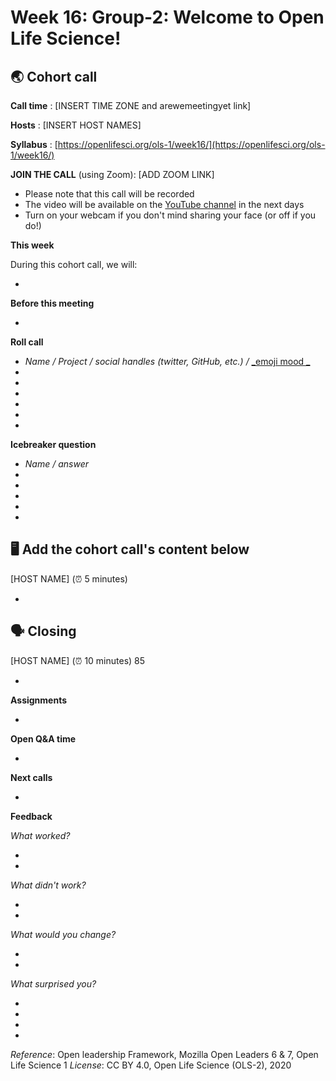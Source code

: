 # Week 16: Group-2: Welcome to Open Life Science!

:earth_asia: Cohort call  
---

**Call time** : [INSERT TIME ZONE and arewemeetingyet link]

**Hosts** : [INSERT HOST NAMES]

**Syllabus** : [https://openlifesci.org/ols-1/week16/](https://openlifesci.org/ols-1/week16/) 
<!---update this--->

**JOIN THE CALL** (using Zoom): [ADD ZOOM LINK]

- Please note that this call will be recorded
- The video will be available on the [YouTube channel](https://www.youtube.com/openlifesci) in the next days
- Turn on your webcam if you don't mind sharing your face (or off if you do!)

**This week**

During this cohort call, we will:

-

**Before this meeting**

- 

**Roll call**

- _Name / Project / social handles (twitter, GitHub, etc.) /_ [_emoji mood _](https://emojipedia.org/)
-
-
-
-
-
-

**Icebreaker question**
<!---update question here--->

- _Name / answer_
-
-
-
-
-

🖥  Add the cohort call's content below
---

[HOST NAME] (⏰ 5 minutes)

- 


🗣️ Closing
---

[HOST NAME] (⏰ 10 minutes) 85

-

**Assignments**

-

**Open Q&A time**

-

**Next calls**

-

**Feedback**

_What worked?_

-
-

_What didn't work?_

-
-

_What would you change?_

-
-

_What surprised you?_

-
-
-
-

*Reference*: Open leadership Framework, Mozilla Open Leaders 6 & 7, Open Life Science 1 
*License*: CC BY 4.0, Open Life Science (OLS-2), 2020
